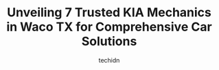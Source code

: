 ---
layout: ampstory
image: https://images.unsplash.com/photo-1563059999-9bcd13ce672d?ixlib=rb-4.0.3&ixid=MnwxMjA3fDB8MHxwaG90by1wYWdlfHx8fGVufDB8fHx8&auto=format&fit=crop&w=640&h=853&q=80
author: techidn
featured: false
description: Entrust your vehicle to the 7 best KIA Mechanic in Waco TX, USA and experience the difference they can make. With their extensive knowledge, state-of-the-art facilities, and commitment to ex
title: Unveiling 7 Trusted KIA Mechanics in Waco TX for Comprehensive Car Solutions
cover:
   title: Unveiling 7 Trusted KIA Mechanics in Waco TX for Comprehensive Car Solutions
   subtitle: Rickpate
   background: https://images.unsplash.com/photo-1563059999-9bcd13ce672d?ixlib=rb-4.0.3&ixid=MnwxMjA3fDB8MHxwaG90by1wYWdlfHx8fGVufDB8fHx8&auto=format&fit=crop&w=640&h=853&q=80

pages: 
 - layout: thirds
   top: <h1>#1 Greg May Hyundai</h1>
   bottom: "<p>I recently bought an Elantra N from this dealership. I purchased it online and just signed a few pieces of paperwork at the dealership when I picked up the vehicle. Every</p>"
   background: https://www.knot35.com/toplist/wp-content/uploads/2023/06/best-kia-mechanic-1-in-waco-tx-1685832797.jpeg
   backgroundblur: true
 - layout: thirds
   top: <h1>#2 Freds Radiator & Auto Repair</h1>
   bottom: "<p>1726 Burnett Ave, Waco, TX 76706, United States</p>"
   background: https://www.knot35.com/toplist/wp-content/uploads/2023/06/best-kia-mechanic-2-in-waco-tx-1685832797.jpeg
   cta:
      link: https://www.knot35.com/toplist/unveiling-7-trusted-kia-mechanics-in-waco-tx-for-comprehensive-car-solutions/
      text: Unveiling 7 Trusted KIA Mechanics in Waco TX for Comprehensive Car Solutions
 - layout: thirds
   top: <h1>#3 Trinity Auto Haus</h1>
   bottom: "<p>3841 Franklin Ave, Waco, TX 76710, United States</p>"
   background: https://www.knot35.com/toplist/wp-content/uploads/2023/06/best-kia-mechanic-3-in-waco-tx-1685832798.jpeg
   cta:
      link: https://www.knot35.com/toplist/unveiling-7-trusted-kia-mechanics-in-waco-tx-for-comprehensive-car-solutions/
      text: Unveiling 7 Trusted KIA Mechanics in Waco TX for Comprehensive Car Solutions
 - layout: thirds
   top: <h1>#4 Kish Complete Car Care Center</h1>
   bottom: "<p>5300 Franklin Ave, Waco, TX 76710, United States</p>"
   background: https://images.unsplash.com/photo-1540457036297-448b6b99e91c?ixlib=rb-4.0.3&ixid=MnwxMjA3fDB8MHxwaG90by1wYWdlfHx8fGVufDB8fHx8&auto=format&fit=crop&w=640&h=853&q=80
   cta:
      link: https://www.knot35.com/toplist/unveiling-7-trusted-kia-mechanics-in-waco-tx-for-comprehensive-car-solutions/
      text: Unveiling 7 Trusted KIA Mechanics in Waco TX for Comprehensive Car Solutions
 - layout: thirds
   top: <h1>#5 University Mazda</h1>
   bottom: "<p>3000 I-35, Waco, TX 76706, United States</p>"
   background: https://images.unsplash.com/photo-1604871000636-074fa5117945?ixlib=rb-4.0.3&ixid=MnwxMjA3fDB8MHxwaG90by1wYWdlfHx8fGVufDB8fHx8&auto=format&fit=crop&w=640&h=853&q=80
   cta:
      link: https://www.knot35.com/toplist/unveiling-7-trusted-kia-mechanics-in-waco-tx-for-comprehensive-car-solutions/
      text: Unveiling 7 Trusted KIA Mechanics in Waco TX for Comprehensive Car Solutions
 - layout: thirds
   top: <h1>#6 Cunningham Brothers Transmissions and Total Auto Care</h1>
   bottom: "<p>2705 Montrose St, Bellmead, TX 76705, United States</p>"
   background: https://images.unsplash.com/photo-1567360425618-1594206637d2?ixlib=rb-4.0.3&ixid=MnwxMjA3fDB8MHxwaG90by1wYWdlfHx8fGVufDB8fHx8&auto=format&fit=crop&w=640&h=853&q=80
   cta:
      link: https://www.knot35.com/toplist/unveiling-7-trusted-kia-mechanics-in-waco-tx-for-comprehensive-car-solutions/
      text: Unveiling 7 Trusted KIA Mechanics in Waco TX for Comprehensive Car Solutions
 - layout: thirds
   top: <h1>#7 Perales Brothers Automotive</h1>
   bottom: "<p>1125 Austin Ave, Waco, TX 76701, United States</p>"
   background: https://images.unsplash.com/photo-1489694553447-4c9339da310d?ixlib=rb-4.0.3&ixid=MnwxMjA3fDB8MHxwaG90by1wYWdlfHx8fGVufDB8fHx8&auto=format&fit=crop&w=640&h=853&q=80
   cta:
      link: https://www.knot35.com/toplist/unveiling-7-trusted-kia-mechanics-in-waco-tx-for-comprehensive-car-solutions/
      text: Unveiling 7 Trusted KIA Mechanics in Waco TX for Comprehensive Car Solutions
 - layout: thirds
   middle: Continue reading...
   background: https://images.unsplash.com/photo-1608411404720-c8f0417bcdba?ixlib=rb-4.0.3&ixid=MnwxMjA3fDB8MHxwaG90by1wYWdlfHx8fGVufDB8fHx8&auto=format&fit=crop&w=640&h=853&q=80
   cta:
      link: https://www.knot35.com/toplist/unveiling-7-trusted-kia-mechanics-in-waco-tx-for-comprehensive-car-solutions/
      text: Unveiling 7 Trusted KIA Mechanics in Waco TX for Comprehensive Car Solutions
      
---